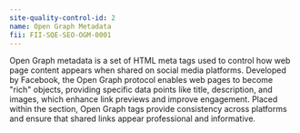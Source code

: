 ```yaml
---
site-quality-control-id: 2
name: Open Graph Metadata
fii: FII-SQE-SEO-OGM-0001
---
```


Open Graph metadata is a set of HTML meta tags used to control how web page
content appears when shared on social media platforms. Developed by Facebook,
the Open Graph protocol enables web pages to become "rich" objects, providing
specific data points like title, description, and images, which enhance link
previews and improve engagement. Placed within the <head> section, Open Graph
tags provide consistency across platforms and ensure that shared links appear
professional and informative.
